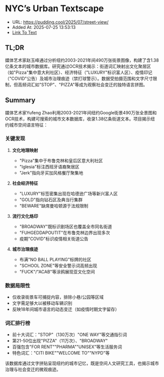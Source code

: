 # NYC’s Urban Textscape
- URL: https://pudding.cool/2025/07/street-view/
- Added At: 2025-07-25 13:53:13
- [Link To Text](2025-07-25-nyc’s-urban-textscape_raw.md)

## TL;DR


媒体艺术家赵玉峰通过分析纽约2003-2021年间490万张街景图像，构建了含1.38亿条文本的城市数据库。研究通过OCR技术揭示：街道词汇映射出文化聚居区（如"Pizza"集中意大利社区）、经济特征（"LUXURY"标识富人区）、疫情印记（"COVID"公告）及城市治理痕迹（禁打球警示）。数据受拍摄范围和文字尺寸限制，但高频词汇如"STOP"、"PIZZA"等成为观察社会变迁的独特语言拼图。

## Summary


媒体艺术家Yufeng Zhao利用2003-2021年间纽约Google街景490万张全景图和OCR技术，构建可搜索的城市文本数据库，收录1.38亿条街道文本。项目揭示纽约城市空间语言特征：  

### 关键发现  
1. **文化地理映射**  
   - "Pizza"集中于布鲁克林和皇后区意大利社区  
   - "Iglesia"标注西班牙语裔聚居区  
   - "Jerk"指向牙买加风格餐厅聚集地  

2. **社会经济特征**  
   - "LUXURY"标签密集出现在哈德逊广场等新兴富人区  
   - "GOLD"指向钻石区及典当行集群  
   - "BEWARE"缺席曼哈顿源于法规限制  

3. **流行文化烙印**  
   - "BROADWAY"既标识剧场区也覆盖全市同名街道  
   - "FUHGEDDAPOUTIT"在布鲁克林边界出现多次  
   - 疫期"COVID"标识疫情相关街道公告  

4. **城市治理痕迹**  
   - 布满"NO BALL PLAYING"标牌的社区  
   - "SCHOOL ZONE"等安全警示词高频出现  
   - "FUCK"/"ACAB"等涂鸦展现亚文化空间  

### 数据局限性  
- 仅收录街景车可捕捉内容，排除小巷/公园等区域  
- 文字需足够大以被移动车辆识别  
- 反映18年间城市语言的动态变迁（如疫情时期文字留存）  

### 词汇排行榜  
- 前十大词汇："STOP"（130万次）"ONE WAY"等交通指引词  
- 第21-50位出现"PIZZA"（11万次）、"BROADWAY"  
- 百强包含"FOR RENT""PHARMA""UNISEX"等生活服务词  
- 特色词汇："CITI BIKE""WELCOME TO""NYPD"等  

该数据库通过文字拼贴呈现纽约的城市记忆，既是空间人文研究工具，也揭示城市治理与社会变迁的微观痕迹。
